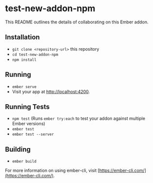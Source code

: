 # test-new-addon-npm

This README outlines the details of collaborating on this Ember addon.

## Installation

* `git clone <repository-url>` this repository
* `cd test-new-addon-npm`
* `npm install`

## Running

* `ember serve`
* Visit your app at [http://localhost:4200](http://localhost:4200).

## Running Tests

* `npm test` (Runs `ember try:each` to test your addon against multiple Ember versions)
* `ember test`
* `ember test --server`

## Building

* `ember build`

For more information on using ember-cli, visit [https://ember-cli.com/](https://ember-cli.com/).
